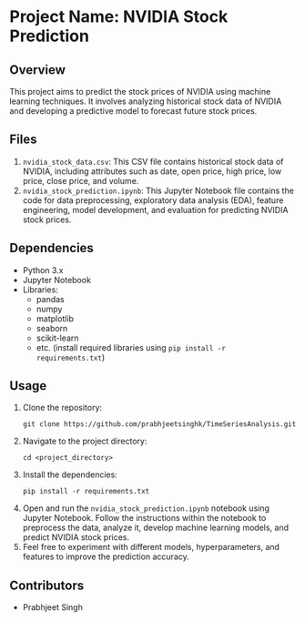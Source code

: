 <!DOCTYPE html>
<html lang="en">
<body>
    <h1>Project Name: NVIDIA Stock Prediction</h1>
    <h2>Overview</h2>
    <p>This project aims to predict the stock prices of NVIDIA using machine learning techniques. It involves analyzing
        historical stock data of NVIDIA and developing a predictive model to forecast future stock prices.</p>
    <h2>Files</h2>
    <ol>
        <li><code>nvidia_stock_data.csv</code>: This CSV file contains historical stock data of NVIDIA, including
            attributes such as date, open price, high price, low price, close price, and volume.</li>
        <li><code>nvidia_stock_prediction.ipynb</code>: This Jupyter Notebook file contains the code for data preprocessing,
            exploratory data analysis (EDA), feature engineering, model development, and evaluation for predicting NVIDIA
            stock prices.</li>
    </ol>
    <h2>Dependencies</h2>
    <ul>
        <li>Python 3.x</li>
        <li>Jupyter Notebook</li>
        <li>Libraries:
            <ul>
                <li>pandas</li>
                <li>numpy</li>
                <li>matplotlib</li>
                <li>seaborn</li>
                <li>scikit-learn</li>
                <li>etc. (install required libraries using <code>pip install -r requirements.txt</code>)</li>
            </ul>
        </li>
    </ul>
    <h2>Usage</h2>
    <ol>
        <li>Clone the repository:
            <pre><code>git clone https://github.com/prabhjeetsinghk/TimeSeriesAnalysis.git</code></pre>
        </li>
        <li>Navigate to the project directory:
            <pre><code>cd &lt;project_directory&gt;</code></pre>
        </li>
        <li>Install the dependencies:
            <pre><code>pip install -r requirements.txt</code></pre>
        </li>
        <li>Open and run the <code>nvidia_stock_prediction.ipynb</code> notebook using Jupyter Notebook. Follow the
            instructions within the notebook to preprocess the data, analyze it, develop machine learning models, and
            predict NVIDIA stock prices.</li>
        <li>Feel free to experiment with different models, hyperparameters, and features to improve the prediction
            accuracy.</li>
    </ol>
    <h2>Contributors</h2>
    <ul>
        <li>Prabhjeet Singh</li>
    </ul>
</body>
</html>
